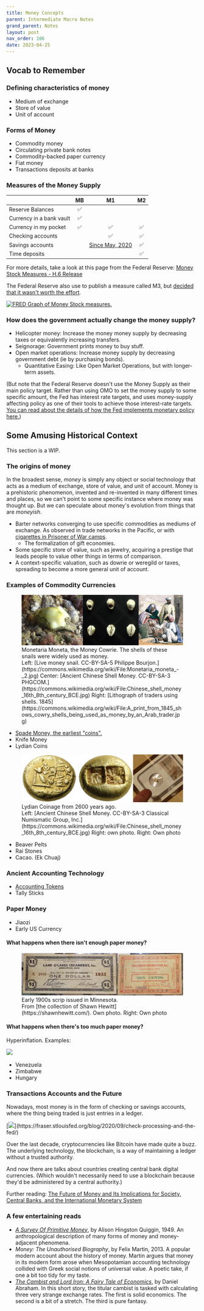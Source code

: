 ```yaml
---
title: Money Concepts
parent: Intermediate Macro Notes
grand_parent: Notes
layout: post
nav_order: 106
date: 2023-04-25
---
```


<!--last_modified_date: 2022-09-14-->


## Vocab to Remember

### Defining characteristics of money

- Medium of exchange
- Store of value
- Unit of account


### Forms of Money
- Commodity money
- Circulating private bank notes
- Commodity-backed paper currency
- Fiat money
- Transactions deposits at banks



### Measures of the Money Supply



| | MB | M1 | M2 |
|:--|:-:|:-:|:-:|
| Reserve Balances         | ✅ |  |  |
| Currency in a bank vault | ✅ |  |  |
| Currency in my pocket    | ✅ | ✅ | ✅ |
| Checking accounts |  | ✅ | ✅ |
| Savings accounts |  | [Since May, 2020](https://fredblog.stlouisfed.org/2021/01/whats-behind-the-recent-surge-in-the-m1-money-supply/) | ✅ |
| Time deposits |  |  | ✅ |

For more details, take a look at this page from the Federal Reserve: 
[Money Stock Measures - H.6 Release](https://www.federalreserve.gov/releases/h6/current/default.htm)

The Federal Reserve also use to publish a measure called M3,
but [decided that it wasn't worth the effort](https://www.federalreserve.gov/releases/h6/discm3.htm).

[![FRED Graph of Money Stock measures.](https://fred.stlouisfed.org/graph/fredgraph.png?g=12ewg)](https://fred.stlouisfed.org/graph/?g=12ew3) 
<!--https://fred.stlouisfed.org/graph/?g=12ew3-->



### How does the government actually change the money supply?

- Helicopter money: Increase the money money supply by decreasing taxes or equivalently increasing transfers.
- Seignorage: Government prints money to buy stuff.
- Open market operations: Increase money supply by decreasing government debt (ie by purchasing bonds).
  - Quantitative Easing: Like Open Market Operations, but with longer-term assets.

(But note that the Federal Reserve doesn't use the Money Supply as their main policy target.
Rather than using OMO to set the money supply to some specific amount,
the Fed has interest rate targets, and uses money-supply affecting policy 
as one of their tools to achieve those interest-rate targets.
[You can read about the details of how the Fed implements monetary policy here.](https://www.federalreserve.gov/econres/feds/the-feds-ample-reserves-approach-to-implementing-monetary-policy.htm)) 





## Some Amusing Historical Context

This section is a WIP.


### The origins of money

<!--The MB,M1,M2 Money Supplies are precisely defined.-->
In the broadest sense, *money* is simply 
any object or social technology that 
acts as a medium of exchange, store of value, and unit of account.
Money is a prehistoric phenomenon, 
invented and re-invented in many different times and places,
so we can't point to some specific instance where money was thought up.
But we can speculate about money's evolution from things that are *moneyish*.

- Barter networks converging to use specific commodities as mediums of exchange. As observed in trade networks in the Pacific, or with [cigarettes in Prisoner of War camps](http://icm.clsbe.lisboa.ucp.pt/docentes/url/jcn/ie2/0POWCamp.pdf).
  - The formalization of gift economies. <!--Which really aren't too dissimilar from barter.-->
- Some specific store of value, such as jewelry, acquiring a prestige that leads people to value other things in terms of comparison.
- A context-specific valuation, such as dowrie or weregild or taxes, spreading to become a more general unit of account.




### Examples of Commodity Currencies

<figure markdown="block">
<img src="img-money-snails.webp">
<figcaption  markdown="block">Monetaria Moneta, the Money Cowrie. The shells of these snails were widely used as money.
<br>
Left: [Live money snail. CC-BY-SA-5 Philippe Bourjon.](https://commons.wikimedia.org/wiki/File:Monetaria_moneta_-_2.jpg)
Center: [Ancient Chinese Shell Money. CC-BY-SA-3 PHGCOM.](https://commons.wikimedia.org/wiki/File:Chinese_shell_money_16th_8th_century_BCE.jpg)
Right: [Lithograph of traders using shells. 1845](https://commons.wikimedia.org/wiki/File:A_print_from_1845_shows_cowry_shells_being_used_as_money_by_an_Arab_trader.jpg)
</figcaption>
</figure>

- [Spade Money, the earliest "coins".](https://www.nationalgeographic.com/history/article/worlds-oldest-coin-factory-discovered-in-china)
- Knife Money
- Lydian Coins



<figure markdown="block">
<img src="img-money-lydia.webp">
<figcaption markdown="block">Lydian Coinage from 2600 years ago.
<br>
Left: [Ancient Chinese Shell Money. CC-BY-SA-3 Classical Numismatic Group, Inc.](https://commons.wikimedia.org/wiki/File:Chinese_shell_money_16th_8th_century_BCE.jpg) Right: own photo.
Right: Own photo
</figcaption>
</figure>

- Beaver Pelts
- Rai Stones
- Cacao. (Ek Chuaj)

<!--
mention difficulties caused by gold thread
https://fraser.stlouisfed.org/blog/2023/04/historic-coin-production-us-mint/
-->



### Ancient Accounting Technology

- [Accounting Tokens](https://sites.utexas.edu/dsb/tokens/tokens/)
- Tally Sticks


### Paper Money

- Jiaozi
- Early US Currency


<!-- 
财富 財富 
https://commons.wikimedia.org/wiki/Commodity_money
-->


#### What happens when there isn't enough paper money?


<figure markdown="block">
<img src="img-money-scrip.webp">
<figcaption markdown="block">Early 1900s scrip issued in Minnesota.
<br>
From [the collection of Shawn Hewitt](https://shawnhewitt.com/). Own photo.
Right: Own photo
</figcaption>
</figure>

#### What happens when there's too much paper money?

Hyperinflation. Examples:

[![](https://fred.stlouisfed.org/graph/fredgraph.png?g=12Q6N)](https://fred.stlouisfed.org/series/EXVZUS)

- Venezuela
- Zimbabwe
- Hungary

<!--- [Venezuela](https://tradingeconomics.com/venezuela/inflation-cpi)-->




### Transactions Accounts and the Future

Nowadays, most money is in the form of checking or savings accounts, where the thing being traded is just entries in a ledger.

[![](https://fraser.stlouisfed.org/files/docs/historical/frbsl_history/media/flow_of_checks_200_merged.jpg?)](https://fraser.stlouisfed.org/blog/2020/09/check-processing-and-the-fed/)

Over the last decade, cryptocurrencies like Bitcoin have made quite a buzz.
The underlying technology, the blockchain, is a way of maintaining a ledger without a trusted authority.

And now there are talks about countries creating central bank digital currencies.
(Which wouldn't necessarily need to use a blockchain because they'd be administered by a central authority.)

Further reading: [The Future of Money and Its Implications for Society, Central Banks, and the International Monetary System](https://research.stlouisfed.org/publications/review/2022/12/23/the-future-of-money-and-its-implications-for-society-central-banks-and-the-international-monetary-system)






### A few entertaining reads

- [*A Survey Of Primitive Money*](https://archive.org/details/surveyofprimitiv033390mbp),
by Alison Hingston Quiggin, 1949. An anthropological description of many forms of money and money-adjacent phenomena.
- *Money: The Unauthorised Biography*, by Felix Martin, 2013. A popular modern account about the history of money. Martin argues that money in its modern form arose when Mesopotamian accounting technology collided with Greek social notions of universal value. A poetic take, if one a bit too tidy for my taste.
- [*The Cambist and Lord Iron: A Fairy Tale of Economics*](https://www.lightspeedmagazine.com/fiction/the-cambist-and-lord-iron-a-fairy-tale-of-economics/), by Daniel Abraham. In this short story, the titular cambist is tasked with calculating three very strange exchange rates. The first is solid economics. The second is a bit of a stretch. The third is pure fantasy.




<!--
### Is the Use of Money a form of barter?


The Andaman Islanders, the Australians, the Eskimo, the Central
Asiatics and the Maori have neither geographical environment nor
race in common, but they are (or were) alike in one characteristic,
a comparative self-sufficiency. In these so-called primitive societies where division of labour, save between men and women, scarcely
exists, where each family group could provide for its own needs without outside help or external supplies, currency is not to be looked for;
trade can scarcely develop;
barter is rarely organized; 
and though
there is present-giving, it has little commercial importance. But groups so independent and so self-contained are rarely found;
even among the most aloof there are indications of
extra attractions and external contacts, and women are generally the
disturbing element.
Abundant illustrations will be found in the
following pages:a brief glance at what is happening in the Solomon
Islands at the present time, showing successive stages in the evolution
of the use of money, may form the prelude.


'No study so successfully combats the error of separating history into watertight compartments as the study of numismatics,'says Scltman in an earlier volume
of this series (1933, p. 265), and the study of money before
it becomes numismatics is even less lamenable to such separation.



EVERYONE, except an economist, knows what'money' means,
and even an economist can describe it in the course of a chapter or
so, but it is impossible to define with rigid outlines.
It emerges dimly from objects of presentation or exchange, and shades imper-
ceptibly into recognizable monetary forms with uncertain boundaries
on either hand, and much of the material of this book hovers on the
borders.


> For the two parties in a transaction may themselves stand in different categories. The trader may consider that he is paying current money when he buys a fowl for ten lengths of brass wire; while the seller regards the exchange as 'mere barter'. 
-- A.H. Quiggin, A Survey of Primitive Money: the Beginnings of Currency



[A Survey Of Primitive Money](https://archive.org/details/surveyofprimitiv033390mbp),
Alison Hingston Quiggin, 1949

[Primitive Money](https://archive.org/details/in.ernet.dli.2015.190322/), Paul Einzig, 1947


-->

